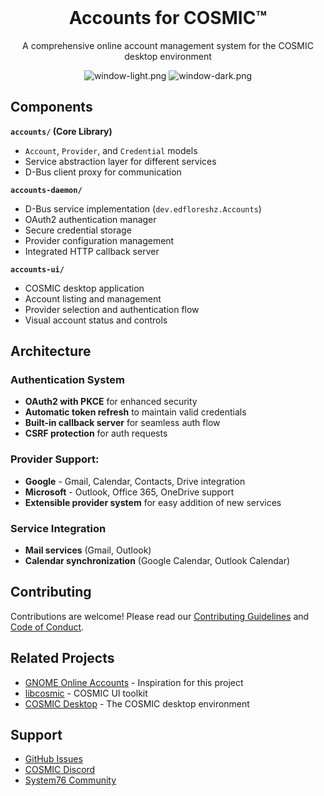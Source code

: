 <div align="center">
  <br>
  <h1>Accounts for COSMIC™</h1>

  <p>A comprehensive online account management system for the COSMIC desktop environment</p>

  ![window-light.png](https://raw.githubusercontent.com/cosmic-utils/accounts/refs/heads/main/accounts-ui/resources/screenshots/welcome-light.png#gh-light-mode-only)
  ![window-dark.png](https://raw.githubusercontent.com/cosmic-utils/accounts/refs/heads/main/accounts-ui/resources/screenshots/welcome-dark.png#gh-dark-mode-only)
</div>


## Components
**`accounts/` (Core Library)**
- `Account`, `Provider`, and `Credential` models
- Service abstraction layer for different services
- D-Bus client proxy for communication

**`accounts-daemon/`**
- D-Bus service implementation (`dev.edfloreshz.Accounts`)
- OAuth2 authentication manager
- Secure credential storage
- Provider configuration management
- Integrated HTTP callback server

**`accounts-ui/`**
- COSMIC desktop application
- Account listing and management
- Provider selection and authentication flow
- Visual account status and controls


## Architecture

### **Authentication System**
- **OAuth2 with PKCE** for enhanced security
- **Automatic token refresh** to maintain valid credentials
- **Built-in callback server** for seamless auth flow
- **CSRF protection** for auth requests

### **Provider Support:**
- **Google** - Gmail, Calendar, Contacts, Drive integration
- **Microsoft** - Outlook, Office 365, OneDrive support
- **Extensible provider system** for easy addition of new services

### **Service Integration**
- **Mail services** (Gmail, Outlook)
- **Calendar synchronization** (Google Calendar, Outlook Calendar)

## Contributing

Contributions are welcome! Please read our [Contributing Guidelines](CONTRIBUTING.md) and [Code of Conduct](CODE_OF_CONDUCT.md).

## Related Projects

- [GNOME Online Accounts](https://gitlab.gnome.org/GNOME/gnome-online-accounts) - Inspiration for this project
- [libcosmic](https://github.com/pop-os/libcosmic) - COSMIC UI toolkit
- [COSMIC Desktop](https://github.com/pop-os/cosmic-epoch) - The COSMIC desktop environment

## Support

- [GitHub Issues](https://github.com/cosmic-utils/accounts/issues)
- [COSMIC Discord](https://discord.gg/cosmic-desktop)
- [System76 Community](https://chat.pop-os.org/)
